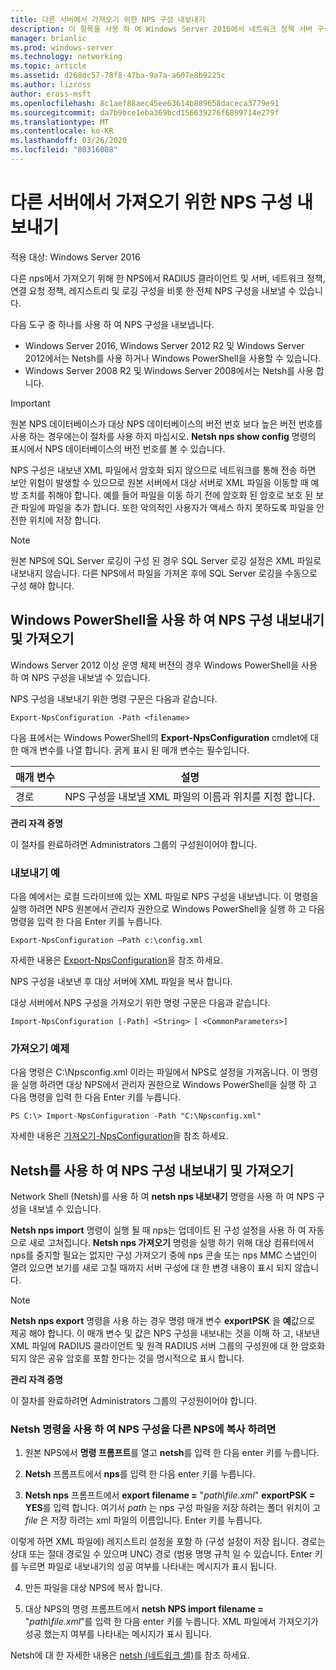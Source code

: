 ```yaml
---
title: 다른 서버에서 가져오기 위한 NPS 구성 내보내기
description: 이 항목을 사용 하 여 Windows Server 2016에서 네트워크 정책 서버 구성을 내보내는 방법을 알아볼 수 있습니다.
manager: brianlic
ms.prod: windows-server
ms.technology: networking
ms.topic: article
ms.assetid: d268dc57-78f8-47ba-9a7a-a607e8b9225c
ms.author: lizross
author: eross-msft
ms.openlocfilehash: 8c1aef88aec45ee63614b889658daceca3779e91
ms.sourcegitcommit: da7b9bce1eba369bcd156639276f6899714e279f
ms.translationtype: MT
ms.contentlocale: ko-KR
ms.lasthandoff: 03/26/2020
ms.locfileid: "80316008"
---
```

# <a name="export-an-nps-configuration-for-import-on-another-server"></a>다른 서버에서 가져오기 위한 NPS 구성 내보내기

적용 대상: Windows Server 2016

다른 nps에서 가져오기 위해 한 NPS에서 RADIUS 클라이언트 및 서버, 네트워크 정책, 연결 요청 정책, 레지스트리 및 로깅 구성을 비롯 한 전체 NPS 구성을 내보낼 수 있습니다. 

다음 도구 중 하나를 사용 하 여 NPS 구성을 내보냅니다.

- Windows Server 2016, Windows Server 2012 R2 및 Windows Server 2012에서는 Netsh를 사용 하거나 Windows PowerShell을 사용할 수 있습니다.
- Windows Server 2008 R2 및 Windows Server 2008에서는 Netsh를 사용 합니다.

> [!IMPORTANT]
> 원본 NPS 데이터베이스가 대상 NPS 데이터베이스의 버전 번호 보다 높은 버전 번호를 사용 하는 경우에는이 절차를 사용 하지 마십시오. **Netsh nps show config** 명령의 표시에서 NPS 데이터베이스의 버전 번호를 볼 수 있습니다.

NPS 구성은 내보낸 XML 파일에서 암호화 되지 않으므로 네트워크를 통해 전송 하면 보안 위험이 발생할 수 있으므로 원본 서버에서 대상 서버로 XML 파일을 이동할 때 예방 조치를 취해야 합니다. 예를 들어 파일을 이동 하기 전에 암호화 된 암호로 보호 된 보관 파일에 파일을 추가 합니다. 또한 악의적인 사용자가 액세스 하지 못하도록 파일을 안전한 위치에 저장 합니다.

> [!NOTE]
> 원본 NPS에 SQL Server 로깅이 구성 된 경우 SQL Server 로깅 설정은 XML 파일로 내보내지 않습니다. 다른 NPS에서 파일을 가져온 후에 SQL Server 로깅을 수동으로 구성 해야 합니다.

## <a name="export-and-import-the-nps-configuration-by-using-windows-powershell"></a>Windows PowerShell을 사용 하 여 NPS 구성 내보내기 및 가져오기

Windows Server 2012 이상 운영 체제 버전의 경우 Windows PowerShell을 사용 하 여 NPS 구성을 내보낼 수 있습니다.

NPS 구성을 내보내기 위한 명령 구문은 다음과 같습니다. 

    Export-NpsConfiguration -Path <filename>

다음 표에서는 Windows PowerShell의 **Export-NpsConfiguration** cmdlet에 대 한 매개 변수를 나열 합니다. 굵게 표시 된 매개 변수는 필수입니다.

|매개 변수|설명|
|---------|-----------|
|경로|NPS 구성을 내보낼 XML 파일의 이름과 위치를 지정 합니다.|

**관리 자격 증명**

이 절차를 완료하려면 Administrators 그룹의 구성원이어야 합니다.

### <a name="export-example"></a>내보내기 예 

다음 예에서는 로컬 드라이브에 있는 XML 파일로 NPS 구성을 내보냅니다. 이 명령을 실행 하려면 NPS 원본에서 관리자 권한으로 Windows PowerShell을 실행 하 고 다음 명령을 입력 한 다음 Enter 키를 누릅니다.

`Export-NpsConfiguration –Path c:\config.xml` 

자세한 내용은 [Export-NpsConfiguration](https://technet.microsoft.com/library/jj872749.aspx)을 참조 하세요.

NPS 구성을 내보낸 후 대상 서버에 XML 파일을 복사 합니다.

대상 서버에서 NPS 구성을 가져오기 위한 명령 구문은 다음과 같습니다.

    Import-NpsConfiguration [-Path] <String> [ <CommonParameters>]

### <a name="import-example"></a>가져오기 예제

다음 명령은 C:\Npsconfig.xml 이라는 파일에서 NPS로 설정을 가져옵니다. 이 명령을 실행 하려면 대상 NPS에서 관리자 권한으로 Windows PowerShell을 실행 하 고 다음 명령을 입력 한 다음 Enter 키를 누릅니다.

    PS C:\> Import-NpsConfiguration -Path "C:\Npsconfig.xml"

자세한 내용은 [가져오기-NpsConfiguration](https://technet.microsoft.com/library/jj872750.aspx)을 참조 하세요.

## <a name="export-and-import-the-nps-configuration-by-using-netsh"></a>Netsh를 사용 하 여 NPS 구성 내보내기 및 가져오기

Network Shell \(Netsh\)를 사용 하 여 **netsh nps 내보내기** 명령을 사용 하 여 NPS 구성을 내보낼 수 있습니다.

**Netsh nps import** 명령이 실행 될 때 nps는 업데이트 된 구성 설정을 사용 하 여 자동으로 새로 고쳐집니다. **Netsh nps 가져오기** 명령을 실행 하기 위해 대상 컴퓨터에서 nps를 중지할 필요는 없지만 구성 가져오기 중에 nps 콘솔 또는 nps MMC 스냅인이 열려 있으면 보기를 새로 고칠 때까지 서버 구성에 대 한 변경 내용이 표시 되지 않습니다. 

> [!NOTE]
> **Netsh nps export** 명령을 사용 하는 경우 명령 매개 변수 **exportPSK** 을 **예**값으로 제공 해야 합니다. 이 매개 변수 및 값은 NPS 구성을 내보내는 것을 이해 하 고, 내보낸 XML 파일에 RADIUS 클라이언트 및 원격 RADIUS 서버 그룹의 구성원에 대 한 암호화 되지 않은 공유 암호를 포함 한다는 것을 명시적으로 표시 합니다.

**관리 자격 증명**

이 절차를 완료하려면 Administrators 그룹의 구성원이어야 합니다.

### <a name="to-copy-an-nps-configuration-to-another-nps-using-netsh-commands"></a>Netsh 명령을 사용 하 여 NPS 구성을 다른 NPS에 복사 하려면

1. 원본 NPS에서 **명령 프롬프트**를 열고 **netsh**를 입력 한 다음 enter 키를 누릅니다.

2. **Netsh** 프롬프트에서 **nps**를 입력 한 다음 enter 키를 누릅니다. 

3. **Netsh nps** 프롬프트에서 **export filename =** "*path\file.xml*" **exportPSK = YES**를 입력 합니다. 여기서 *path* 는 nps 구성 파일을 저장 하려는 폴더 위치이 고 *file* 은 저장 하려는 xml 파일의 이름입니다. Enter 키를 누릅니다. 

이렇게 하면 XML 파일에\) 레지스트리 설정을 포함 하 \(구성 설정이 저장 됩니다. 경로는 상대 또는 절대 경로일 수 있으며 UNC\) 경로 \(범용 명명 규칙 일 수 있습니다. Enter 키를 누르면 파일로 내보내기의 성공 여부를 나타내는 메시지가 표시 됩니다.

4. 만든 파일을 대상 NPS에 복사 합니다.

5. 대상 NPS의 명령 프롬프트에서 **netsh NPS import filename =** "*path\file.xml*"를 입력 한 다음 enter 키를 누릅니다. XML 파일에서 가져오기가 성공 했는지 여부를 나타내는 메시지가 표시 됩니다.

Netsh에 대 한 자세한 내용은 [netsh (네트워크 셸)](../netsh/netsh.md)를 참조 하세요.

